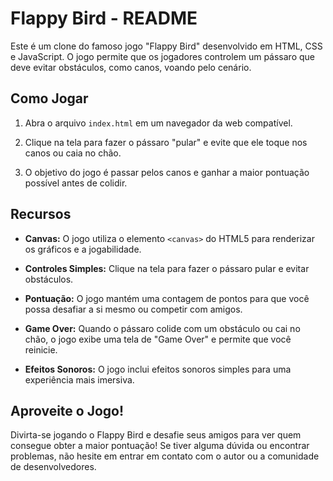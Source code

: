 # Flappy Bird - README

Este é um clone do famoso jogo "Flappy Bird" desenvolvido em HTML, CSS e JavaScript. O jogo permite que os jogadores controlem um pássaro que deve evitar obstáculos, como canos, voando pelo cenário.

## Como Jogar

1. Abra o arquivo `index.html` em um navegador da web compatível.

2. Clique na tela para fazer o pássaro "pular" e evite que ele toque nos canos ou caia no chão.

3. O objetivo do jogo é passar pelos canos e ganhar a maior pontuação possível antes de colidir.

## Recursos

- **Canvas:** O jogo utiliza o elemento `<canvas>` do HTML5 para renderizar os gráficos e a jogabilidade.

- **Controles Simples:** Clique na tela para fazer o pássaro pular e evitar obstáculos.

- **Pontuação:** O jogo mantém uma contagem de pontos para que você possa desafiar a si mesmo ou competir com amigos.

- **Game Over:** Quando o pássaro colide com um obstáculo ou cai no chão, o jogo exibe uma tela de "Game Over" e permite que você reinicie.

- **Efeitos Sonoros:** O jogo inclui efeitos sonoros simples para uma experiência mais imersiva.

## Aproveite o Jogo!

Divirta-se jogando o Flappy Bird e desafie seus amigos para ver quem consegue obter a maior pontuação! Se tiver alguma dúvida ou encontrar problemas, não hesite em entrar em contato com o autor ou a comunidade de desenvolvedores.
